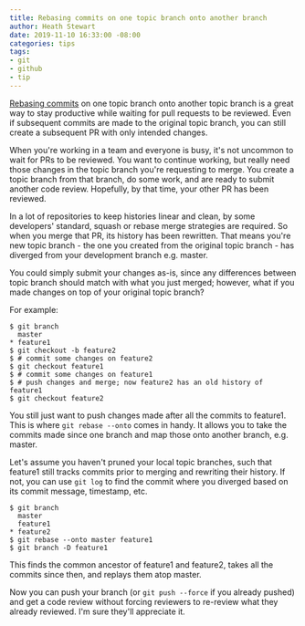 ```yaml
---
title: Rebasing commits on one topic branch onto another branch
author: Heath Stewart
date: 2019-11-10 16:33:00 -08:00
categories: tips
tags:
- git
- github
- tip
---
```


[Rebasing commits](https://git-scm.com/book/en/v2/Git-Branching-Rebasing#_more_interesting_rebases:~:text=You%20can%20also%20have%20your%20rebase%20replay%20on%20something%20other%20than%20the%20rebase%20target%20branch) on one topic branch onto another topic branch is a great way to stay productive while waiting for pull requests to be reviewed. Even if subsequent commits are made to the original topic branch, you can still create a subsequent PR with only intended changes.

When you're working in a team and everyone is busy, it's not uncommon to wait for PRs
to be reviewed. You want to continue working, but really need those changes in the topic branch
you're requesting to merge. You create a topic branch from that branch, do some work, and are
ready to submit another code review. Hopefully, by that time, your other PR has been reviewed.

In a lot of repositories to keep histories linear and clean, by some developers' standard, squash
or rebase merge strategies are required. So when you merge that PR, its history has been rewritten.
That means you're new topic branch - the one you created from the original topic branch - has diverged
from your development branch e.g. master.

You could simply submit your changes as-is, since any differences between topic branch should match
with what you just merged; however, what if you made changes on top of your original topic branch?

For example:

```shell
$ git branch
  master
* feature1
$ git checkout -b feature2
$ # commit some changes on feature2
$ git checkout feature1
$ # commit some changes on feature1
$ # push changes and merge; now feature2 has an old history of feature1
$ git checkout feature2
```

You still just want to push changes made after all the commits to feature1. This is where `git rebase --onto`
comes in handy. It allows you to take the commits made since one branch and map those onto another branch,
e.g. master.

Let's assume you haven't pruned your local topic branches, such that feature1 still tracks commits
prior to merging and rewriting their history. If not, you can use `git log` to find the commit
where you diverged based on its commit message, timestamp, etc.

```shell
$ git branch
  master
  feature1
* feature2
$ git rebase --onto master feature1
$ git branch -D feature1
```

This finds the common ancestor of feature1 and feature2, takes all the commits since then,
and replays them atop master.

Now you can push your branch (or `git push --force` if you already pushed) and get a code review
without forcing reviewers to re-review what they already reviewed. I'm sure they'll appreciate it.
